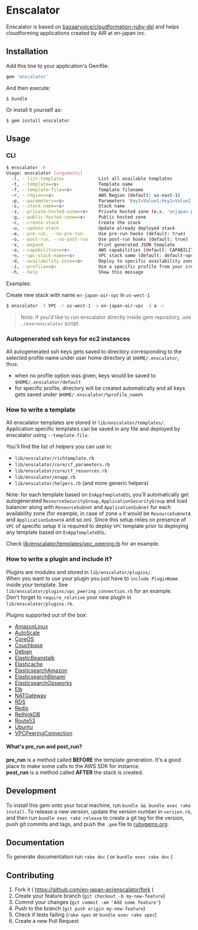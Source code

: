 # Enscalator

Enscalator is based on [bazaarvoice/cloudformation-ruby-dsl](https://github.com/bazaarvoice/cloudformation-ruby-dsl) 
and helps cloudforming applications created by AIR at en-japan inc.


## Installation

Add this line to your application's Gemfile:

```ruby
gem 'enscalator'
```

And then execute:

    $ bundle

Or install it yourself as:

    $ gem install enscalator

## Usage

### CLI

```bash
$ enscalator -h
Usage: enscalator [arguments]
  -l, --list-templates             List all available templates
  -t, --template=<s>               Template name
  -f, --template-file=<s>          Template filename
  -r, --region=<s>                 AWS Region (default: us-east-1)
  -p, --parameters=<s>             Parameters 'Key1=Value1;Key2=Value2'
  -s, --stack-name=<s>             Stack name
  -z, --private-hosted-zone=<s>    Private hosted zone (e.x. 'enjapan.prod.')
  -g, --public-hosted-zone=<s>     Public hosted zone
  -c, --create-stack               Create the stack
  -u, --update-stack               Update already deployed stack
  -e, --pre-run, --no-pre-run      Use pre-run hooks (default: true)
  -o, --post-run, --no-post-run    Use post-run hooks (default: true)
  -x, --expand                     Print generated JSON template
  -a, --capabilities=<s>           AWS capabilities (default: CAPABILITY_IAM)
  -n, --vpc-stack-name=<s>         VPC stack name (default: default-vpc)
  -d, --availability-zone=<s>      Deploy to specific availability zone (default: all)
  -i, --profile=<s>                Use a specific profile from your credential file
  -h, --help                       Show this message
```

Examples:

Create new stack with name `en-japan-air-vpc` in `us-west-1`

```bash
$ enscalator -t VPC -r us-west-1 -s en-japan-air-vpc -d a -c
```

> Note: if you'd like to run enscalator directly inside gem repository, use `./exe/enscalator` script.

### Autogenerated ssh keys for ec2 instances 

All autogenerated ssh keys gets saved to directory corresponding to the selected profile name under user home 
directory at `$HOME/.enscalator`, thus:

* when no profile option was given, keys would be saved to `$HOME/.enscalator/default`
* for specific profile, directory will be created automatically and all keys gets saved under `$HOME/.enscalator/%profile_name%`

### How to write a template

All enscalator templates are stored in `lib/enscalator/templates/`.
Application specific templates can be saved in any file and deployed by enscalator using `--template-file`.

You'll find the list of helpers you can use in:

* `lib/enscalator/richtemplate.rb`
* `lib/enscalator/core/cf_parameters.rb`
* `lib/enscalator/core/cf_resources.rb`
* `lib/enscalator/enapp.rb`
* `lib/enscalator/helpers.rb` (and more generic helpers)

Note: for each template based on `EnAppTemplateDSL` you'll automatically get autogenerated 
`ResourceSecurityGroup`, `ApplicationSecurityGroup` and load balancer along with `ResourceSubnet` and `ApplicationSubnet` 
for each availability zone (for example, in case of zone `a` it would be `ResourceSubnetA` and `ApplicationSubnetA` and so on).
Since this setup relies on presence of `VPC` of specific setup it is required to deploy `VPC` template prior to
deploying any template based on `EnAppTemplateDSL`.

Check [lib/enscalator/templates/vpc_peering.rb](lib/enscalator/templates/vpc_peering.rb) for an example.


### How to write a plugin and include it?

Plugins are modules and stored in `lib/enscalator/plugins/`.  
When you want to use your plugin you just have to `include PluginName` inside your template.
See `lib/enscalator/plugins/vpc_peering_connection.rb` for an example.  
Don't forget to `require_relative` your new plugin in `lib/enscalator/plugins.rb`.

Plugins supported out of the box:

* [AmazonLinux](lib/enscalator/plugins/amazon_linux.rb)
* [AutoScale](lib/enscalator/plugins/auto_scale.rb)
* [CoreOS](lib/enscalator/plugins/core_os.rb)
* [Couchbase](lib/enscalator/plugins/couchbase.rb)
* [Debian](lib/enscalator/plugins/debian.rb)
* [ElasticBeanstalk](lib/enscalator/plugins/elastic_beanstalk.rb)
* [Elasticache](lib/enscalator/plugins/elasticache.rb)
* [ElasticsearchAmazon](lib/enscalator/plugins/elasticsearch_amazon.rb)
* [ElasticsearchBitnami](lib/enscalator/plugins/elasticsearch_bitnami.rb)
* [ElasticsearchOpsworks](lib/enscalator/plugins/elasticsearch_opsworks.rb)
* [Elb](lib/enscalator/plugins/elb.rb)
* [NATGateway](lib/enscalator/plugins/nat_gateway.rb)
* [RDS](lib/enscalator/plugins/rds.rb)
* [Redis](lib/enscalator/plugins/redis.rb)
* [RethinkDB](lib/enscalator/plugins/rethink_db.rb)
* [Route53](lib/enscalator/plugins/route53.rb)
* [Ubuntu](lib/enscalator/plugins/ubuntu.rb)
* [VPCPeeringConnection](lib/enscalator/plugins/vpc_peering_connection.rb)


#### What's pre_run and post_run?

**pre_run** is a method called **BEFORE** the template generation. It's a good place to make some calls to the AWS SDK for instance.  
**post_run** is a method called **AFTER** the stack is created.


## Development

To install this gem onto your local machine, run `bundle && bundle exec rake install`.
To release a new version, update the version number in `version.rb`, and then run `bundle exec rake release` 
to create a git tag for the version, push git commits and tags, and push the `.gem` file to [rubygems.org](https://rubygems.org).


## Documentation

To generate documentation run `rake doc` ( or `bundle exec rake doc` )


## Contributing

1. Fork it ( https://github.com/en-japan-air/enscalator/fork )
2. Create your feature branch (`git checkout -b my-new-feature`)
3. Commit your changes (`git commit -am 'Add some feature'`)
4. Push to the branch (`git push origin my-new-feature`)
5. Check if tests failing (`rake spec` or `bundle exec rake spec`)
6. Create a new Pull Request
